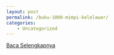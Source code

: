 ```yaml
---
layout: post
permalink: /buku-1000-mimpi-kelelawar/
categories:
    - Uncategorized
---
```


[Baca Selengkapnya](/06)